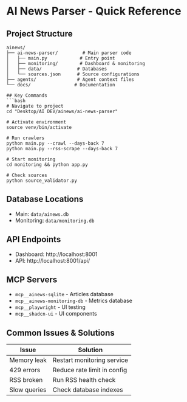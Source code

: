 # AI News Parser - Quick Reference

## Project Structure
```
ainews/
├── ai-news-parser/         # Main parser code
│   ├── main.py            # Entry point
│   ├── monitoring/        # Dashboard & monitoring
│   ├── data/             # Databases
│   └── sources.json      # Source configurations
├── agents/               # Agent context files
└── docs/                # Documentation

## Key Commands
```bash
# Navigate to project
cd "Desktop/AI DEV/ainews/ai-news-parser"

# Activate environment
source venv/bin/activate

# Run crawlers
python main.py --crawl --days-back 7
python main.py --rss-scrape --days-back 7

# Start monitoring
cd monitoring && python app.py

# Check sources
python source_validator.py
```

## Database Locations
- Main: `data/ainews.db`
- Monitoring: `data/monitoring.db`

## API Endpoints
- Dashboard: http://localhost:8001
- API: http://localhost:8001/api/

## MCP Servers
- `mcp__ainews-sqlite` - Articles database
- `mcp__ainews-monitoring-db` - Metrics database
- `mcp__playwright` - UI testing
- `mcp__shadcn-ui` - UI components

## Common Issues & Solutions
| Issue | Solution |
|-------|----------|
| Memory leak | Restart monitoring service |
| 429 errors | Reduce rate limit in config |
| RSS broken | Run RSS health check |
| Slow queries | Check database indexes |